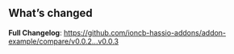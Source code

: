 ## What’s changed

**Full Changelog**: https://github.com/ioncb-hassio-addons/addon-example/compare/v0.0.2...v0.0.3